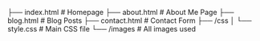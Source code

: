 ├── index.html # Homepage
├── about.html # About Me Page
├── blog.html # Blog Posts
├── contact.html # Contact Form
├── /css
│ └── style.css # Main CSS file
└── /images # All images used
